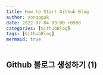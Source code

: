 ```yaml
---
title: How to Start Github Blog
author: yonggguk
date: 2022-07-04 09:00 +0900
categories: [GithubBlog]
tags: [GithubBlog]
mermaid: true
---
```


## Github 블로그 생성하기 (1)